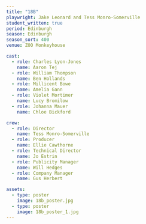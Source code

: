 ```yaml
---
title: "18B"
playwright: Jake Leonard and Tess Monro-Somerville
student_written: true
period: Edinburgh
season: Edinburgh
season_sort: 400
venue: ZOO Monkeyhouse

cast:
  - role: Charles Lyon-Jones
    name: Aaron Tej
  - role: William Thompson
    name: Ben Hollands
  - role: Millicent Bowe
    name: Amelia Gann
  - role: Violet Mortimer
    name: Lucy Bromilow
  - role: Johanna Mauer
    name: Chloe Bickford

crew:
  - role: Director
    name: Tess Monro-Somerville
  - role: Producer
    name: Ellie Cawthorne
  - role: Technical Director
    name: Jo Estrin
  - role: Publicity Manager
    name: Will Hedges
  - role: Company Manager
    name: Gus Herbert

assets:
  - type: poster
    image: 18b_poster.jpg
  - type: poster
    image: 18b_poster_1.jpg
---
```

